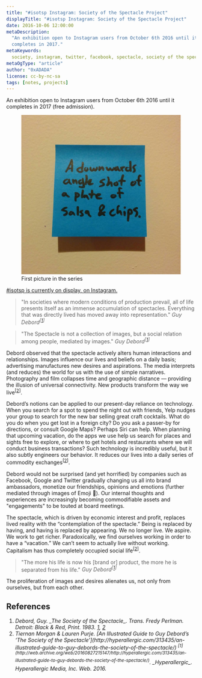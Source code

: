 ```yaml
---
title: "#isotsp Instagram: Society of the Spectacle Project"
displayTitle: "#isotsp Instagram: Society of the Spectacle Project"
date: 2016-10-06 12:00:00
metaDescription:
  "An exhibition open to Instagram users from October 6th 2016 until it
  completes in 2017."
metaKeywords:
  society, instagram, twitter, facebook, spectacle, society of the spectacle
metaOgType: "article"
author: "0xADADA"
license: cc-by-nc-sa
tags: [notes, projects]
---
```


An exhibition open to Instagram users from October 6th 2016 until it completes
in 2017 (free admission).

<figure>
  <img src="/static/images/2016-10-06-salsa-n-chips.jpg"
    alt="First picture in the series"
    title="First picture in the series">
  <figcaption>First picture in the series</figcaption>
</figure>

[#isotsp is currently on display, on Instagram.](https://www.instagram.com/explore/tags/isotsp/)

> "In societies where modern conditions of production prevail, all of life
> presents itself as an immense accumulation of spectacles. Everything that was
> directly lived has moved away into representation."
> <cite>Guy Debord<sup class="Ref" id="ref:cite:1">[[1](#cite:1)]</sup></cite>

> "The Spectacle is not a collection of images, but a social relation among
> people, mediated by images."
> <cite>Guy Debord<sup class="Ref" id="ref:cite:2">[[1](#cite:1)]</sup></cite>

Debord observed that the spectacle actively alters human interactions and
relationships. Images influence our lives and beliefs on a daily basis;
advertising manufactures new desires and aspirations. The media interprets (and
reduces) the world for us with the use of simple narratives. Photography and
film collapses time and geographic distance — providing the illusion of
universal connectivity. New products transform the way we live<sup
class="Ref" id="ref:cite:2">[[2](#cite:2)]</sup>.

Debord’s notions can be applied to our present-day reliance on technology. When
you search for a spot to spend the night out with friends, Yelp nudges your
group to search for the new bar selling great craft cocktails. What do you do
when you get lost in a foreign city? Do you ask a passer-by for directions, or
consult Google Maps? Perhaps Siri can help. When planning that upcoming
vacation, do the apps we use help us search for places and sights free to
explore, or where to get hotels and restaurants where we will conduct business
transactions? Such technology is incredibly useful, but it also subtly engineers
our behavior. It reduces our lives into a daily series of commodity
exchanges<sup>[[2](#cite:2)]</sup>.

Debord would not be surprised (and yet horrified) by companies such as Facebook,
Google and Twitter gradually changing us all into brand ambassadors, monetize
our friendships, opinions and emotions (further mediated through images of Emoji
🤷). Our internal thoughts and experiences are increasingly becoming
commodifiable assets and "engagements" to be touted at board meetings.

The spectacle, which is driven by economic interest and profit, replaces lived
reality with the “contemplation of the spectacle.” Being is replaced by having,
and having is replaced by appearing. We no longer live. We aspire. We work to
get richer. Paradoxically, we find ourselves working in order to have a
“vacation.” We can’t seem to actually live without working. Capitalism has thus
completely occupied social life<sup>[[2](#cite:2)]</sup>.

> "The more his life is now his [brand or] product, the more he is separated
> from his life."
> <cite>Guy Debord<sup id="ref:cite:1">[[1](#cite:1)]</sup></cite>

The proliferation of images and desires alienates us, not only from ourselves,
but from each other.

## References

1. <cite id="cite:1">
   Debord, Guy.
   _The Society of the Spectacle_.
   Trans. Fredy Perlman.
   Detroit: Black & Red,
   Print.
   1983.
   <a class="RefBack" href="#ref:cite:1">1</a>,
   <a class="RefBack" href="#ref:cite:2">2</a>
   </cite>

1. <cite id="cite:2">
   Tiernan Morgan & Lauren Purje.
   [An Illustrated Guide to Guy Debord’s ‘The Society of the Spectacle’](http://hyperallergic.com/313435/an-illustrated-guide-to-guy-debords-the-society-of-the-spectacle/)
   <sup>[1](http://web.archive.org/web/20160827215147/http://hyperallergic.com/313435/an-illustrated-guide-to-guy-debords-the-society-of-the-spectacle/)</sup>.
   _Hyperallergic_.
   Hyperallergic Media, Inc.
   Web.
   2016.
   <a class="RefBack" href="#ref:cite:2"></a>
   </cite>
